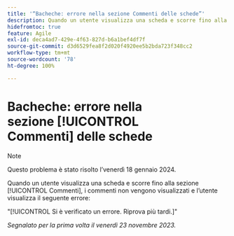 ```yaml
---
title: '“Bacheche: errore nella sezione Commenti delle schede”'
description: Quando un utente visualizza una scheda e scorre fino alla sezione [!UICONTROL Commenti], i commenti non vengono visualizzati e l’utente visualizza un errore.
hidefromtoc: true
feature: Agile
exl-id: deca4ad7-429e-4f63-827d-b6a1bef4df7f
source-git-commit: d3d6529fea8f2d020f4920ee5b2bda723f348cc2
workflow-type: tm+mt
source-wordcount: '78'
ht-degree: 100%

---
```


# Bacheche: errore nella sezione [!UICONTROL Commenti] delle schede

>[!NOTE]
>
>Questo problema è stato risolto l’venerdì 18 gennaio 2024.

Quando un utente visualizza una scheda e scorre fino alla sezione [!UICONTROL Commenti], i commenti non vengono visualizzati e l’utente visualizza il seguente errore:

&quot;[!UICONTROL Si è verificato un errore. Riprova più tardi.]&quot;

_Segnalato per la prima volta il venerdì 23 novembre 2023._
